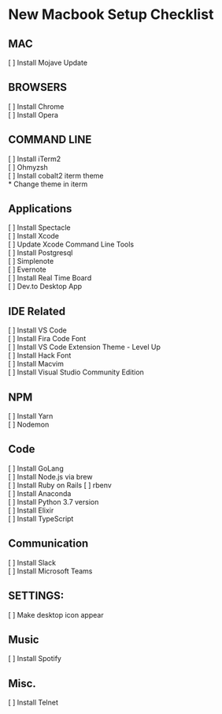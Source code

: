 # New Macbook Setup Checklist

## MAC
[ ] Install Mojave Update  

## BROWSERS
[ ] Install Chrome  
[ ] Install Opera  

## COMMAND LINE
[ ] Install iTerm2  
[ ] Ohmyzsh  
[ ] Install cobalt2 iterm theme  
    * Change theme in iterm  

## Applications
[ ] Install Spectacle  
[ ] Install Xcode  
[ ] Update Xcode Command Line Tools  
[ ] Install Postgresql  
[ ] Simplenote  
[ ] Evernote  
[ ] Install Real Time Board  
[ ] Dev.to Desktop App  

## IDE Related
[ ] Install VS Code  
[ ] Install Fira Code Font  
[ ] Install VS Code Extension Theme - Level Up  
[ ] Install Hack Font   
[ ] Install Macvim  
[ ] Install Visual Studio Community Edition    

## NPM
[ ] Install Yarn  
[ ] Nodemon  

## Code
[ ] Install GoLang  
[ ] Install Node.js via brew  
[ ] Install Ruby on Rails 
[ ] rbenv   
[ ] Install Anaconda  
[ ] Install Python 3.7 version  
[ ] Install Elixir  
[ ] Install TypeScript


## Communication
[ ] Install Slack  
[ ] Install Microsoft Teams  

## SETTINGS:
[ ] Make desktop icon appear

## Music
[ ] Install Spotify  

## Misc.
[ ] Install Telnet

